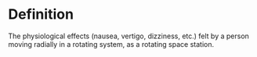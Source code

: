 # Definition

The physiological effects (nausea, vertigo, dizziness, etc.) felt by a
person moving radially in a rotating system, as a rotating space
station.
